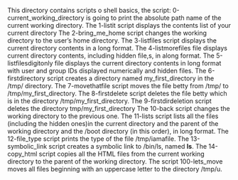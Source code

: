 This directory contains scripts o shell basics, the script: 0-current_working_directory is going to print the absolute path name of the current working directory.
The 1-listit  script displays the contents list of your current directory
The 2-bring_me_home script changes the working directory to the user’s home directory.
The 3-listfiles script displays the current directory contents in a long format.
The 4-listmorefiles file displays current directory contents, including hidden file,s, in along format.
The 5-listfilesdigitonly file displays the current directory contents in long format with user and group IDs displayed numerically and hidden files.
The 6-firstdirectory script creates a directory named my_first_directory in the /tmp/ directory.
The 7-movethatfile script moves the file betty from /tmp/ to /tmp/my_first_directory.
The 8-firstdelete script deletes the file betty which is in the directory /tmp/my_first_directory.
The 9-firstdirdeletion script deletes the directory tmp/my_first_directory
The 10-back script changes the working directory to the previous one.
The 11-lists script lists all the files (including the hidden ones)in the current directory and the parent of the working directory and the /boot directory (in this order), in long format.
The 12-file_type script prints the type of the file /tmp/iamafile.
The 13-symbolic_link script creates a symbolic link to /bin/ls, named __ls__.
The 14-copy_html script copies all the HTML files from the current working directory to the parent of the working directory.
The script 100-lets_move moves all files beginning with an uppercase letter to the directory /tmp/u.
